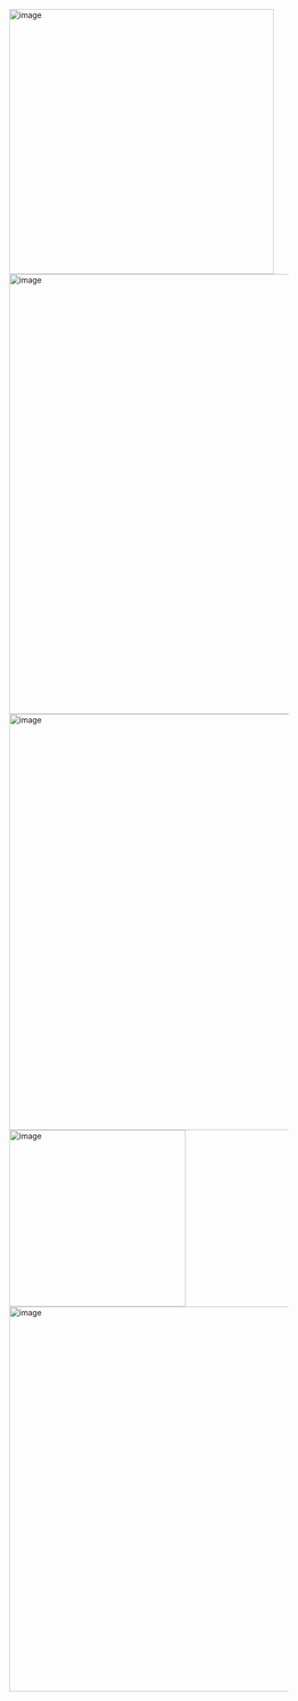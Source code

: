 <img width="477" alt="image" src="https://github.com/user-attachments/assets/14002c69-2f5f-4223-a2c3-a0073cab7005" />

<img width="792" alt="image" src="https://github.com/user-attachments/assets/d8a466e2-c949-46cd-b4cd-0e0163737d2b" />

<img width="749" alt="image" src="https://github.com/user-attachments/assets/860552fd-6ad7-496a-ad0a-f8b1cb82b423" />

<img width="318" alt="image" src="https://github.com/user-attachments/assets/f2f76728-0032-4d96-9629-daf082077911" />

<img width="693" alt="image" src="https://github.com/user-attachments/assets/7d0e49fc-1aa7-49ba-9346-5102a8006f74" />
